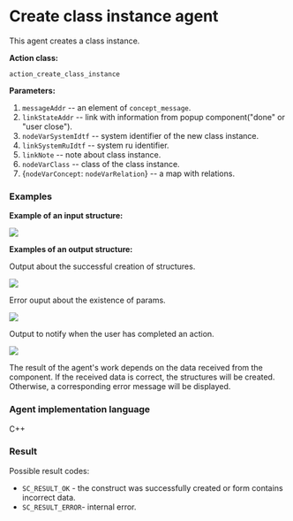 # Create class instance agent

This agent creates a class instance.

**Action class:**

`action_create_class_instance`

**Parameters:**

1. `messageAddr` -- an element of `concept_message`.
2. `linkStateAddr` -- link with information from popup component("done" or "user close").
3. `nodeVarSystemIdtf` -- system identifier of the new class instance.
4. `linkSystemRuIdtf` -- system ru identifier.
5. `linkNote` -- note about class instance.
6. `nodeVarClass` -- class of the class instance.
7. {`nodeVarConcept`: `nodeVarRelation`} -- a map with relations.


### Examples

**Example of an input structure:**

<img src="../images/createClassInstanceInput.jpg"></img>

**Examples of an output structure:**

Output about the successful creation of structures.

<img src="../images/createClassInstanceOutput1.jpg"></img>

Error ouput about the existence of params.

<img src="../images/createClassInstanceOutput2.jpg"></img>

Output to notify when the user has completed an action.

<img src="../images/createClassInstanceOutput3.jpg"></img>

The result of the agent's work depends on the data received from the component. If the received data is correct, the structures will be created. Otherwise, a corresponding error message will be displayed.

### Agent implementation language
C++

### Result

Possible result codes:

* `SC_RESULT_OK` - the construct was successfully created or form contains incorrect data.
* `SC_RESULT_ERROR`- internal error.
